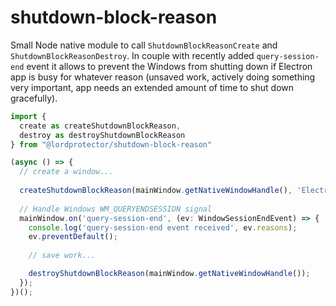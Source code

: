# shutdown-block-reason

Small Node native module to call `ShutdownBlockReasonCreate` and `ShutdownBlockReasonDestroy`.
In couple with recently added `query-session-end` event it allows to prevent the Windows from shutting down
if Electron app is busy for whatever reason (unsaved work, actively doing something very important,
app needs an extended amount of time to shut down gracefully).

```ts
import {
  create as createShutdownBlockReason,
  destroy as destroyShutdownBlockReason
} from "@lordprotector/shutdown-block-reason"

(async () => {
  // create a window...
  
  createShutdownBlockReason(mainWindow.getNativeWindowHandle(), 'Electron application is closing...');
  
  // Handle Windows WM_QUERYENDSESSION signal
  mainWindow.on('query-session-end', (ev: WindowSessionEndEvent) => {
    console.log('query-session-end event received', ev.reasons);
    ev.preventDefault();
    
    // save work...

    destroyShutdownBlockReason(mainWindow.getNativeWindowHandle());    
  });
})();
```
